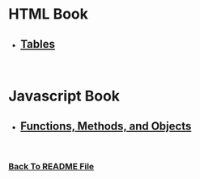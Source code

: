 #  HTML Book
* ## [Tables](https://raghadmustafa96.github.io/reading-notes/README-7a)


<br>

#  Javascript Book
* ## [Functions, Methods, and Objects](https://raghadmustafa96.github.io/reading-notes/README-7b)


<br>


### [Back To README File](https://raghadmustafa96.github.io/reading-notes/README201)
